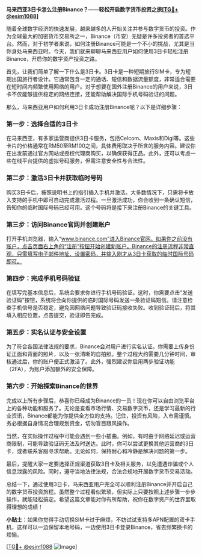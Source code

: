 **马来西亚3日卡怎么注册Binance？——轻松开启数字货币投资之旅[[TG💪+ @esim1088](https://t.me/s/esim1088)]**

随着全球数字经济的快速发展，越来越多的人开始关注并参与数字货币的投资。作为全球最大的加密货币交易所之一，Binance（币安）无疑是许多投资者的首选平台。然而，对于初学者来说，如何注册Binance可能是一个不小的挑战，尤其是当你身处马来西亚时。今天，我们就来聊聊马来西亚用户如何使用3日卡轻松注册Binance，开启你的数字资产投资之路。

首先，让我们简单了解一下什么是3日卡。3日卡是一种短期旅行SIM卡，专为短期出国旅行者设计。它通常包含一定的通话、短信和数据流量额度，非常适合需要在短时间内频繁使用网络的用户。对于想要在国外注册Binance的用户来说，3日卡不仅能够提供稳定的网络连接，还能帮助解决国际手机号码验证的问题。

那么，马来西亚用户如何利用3日卡成功注册Binance呢？以下是详细步骤：

### **第一步：选择合适的3日卡**
在马来西亚，有多家运营商提供3日卡服务，包括Celcom、Maxis和Digi等。这些卡片的价格通常在RM50至RM100之间，具体费用取决于所含的服务内容。建议你在出发前通过官方网站或授权代理商购买，以确保获得正品。此外，还可以考虑一些在线平台提供的虚拟号码服务，但需注意安全性与合法性。

### **第二步：激活3日卡并获取临时号码**
购买3日卡后，按照说明书上的指引插入手机并激活。大多数情况下，只需将卡放入支持的手机中即可自动完成激活过程。一旦激活成功，你会收到一条确认短信，告知你的临时国际号码已经可用。这个号码将是接下来注册Binance的关键工具。

### **第三步：访问Binance官网并创建账户**
打开手机浏览器，输入“www.binance.com”进入Binance官网。如果你之前没有账户，点击页面右上角的“注册”按钮开始创建新账户。Binance的注册流程非常直观，只需填写电子邮件地址、设置密码，并输入刚才从3日卡获取的临时国际号码即可。

### **第四步：完成手机号码验证**
在填写完基本信息后，系统会要求你进行手机号码验证。这时，你需要点击“发送验证码”按钮，系统将会向你提供的临时国际号码发送一条验证码短信。请注意检查手机信号是否稳定，避免因网络问题导致验证码接收失败。收到验证码后，将其填入相应位置，点击提交，验证即告完成。

### **第五步：实名认证与安全设置**
为了符合各国法律法规的要求，Binance会对用户进行实名认证。你需要上传身份证正面和背面的照片，以及一张清晰的自拍照。整个过程大约需要几分钟时间，审核通过后，你的账户便正式激活了。此外，强烈建议你启用两步验证功能（2FA），为账户添加额外的安全保障。

### **第六步：开始探索Binance的世界**
完成以上所有步骤后，恭喜你已经成为Binance的一员！现在你可以自由浏览平台上的各种功能和服务了。无论是查看市场行情、交易数字货币，还是学习最新的行业资讯，Binance都能为你提供全方位的支持。记住，投资有风险，入市需谨慎。务必根据自身情况合理规划资金，切勿盲目跟风操作。

当然，在实际操作过程中可能会遇到一些小插曲。例如，有时由于网络延迟或运营商限制，可能导致验证码无法及时送达。此时，你可以尝试更换其他运营商的3日卡，或者联系客服寻求帮助。无论如何，保持耐心和冷静是解决问题的第一步。

最后，提醒大家一定要选择正规渠道获取3日卡及相关服务，以免遭遇诈骗或个人信息泄露的风险。同时，遵守当地法律法规，合法合规地开展数字货币交易活动。

总结一下，通过使用3日卡，马来西亚用户完全可以顺利注册Binance并开启自己的数字货币投资旅程。虽然整个过程看似繁琐，但实际上只要按照上述步骤一步步操作，就能轻松搞定。希望这篇文章能对你有所帮助，祝你在数字资产的世界里取得理想的成绩！

**小贴士**：如果你觉得手动切换SIM卡过于麻烦，不妨试试支持多APN配置的双卡手机，这样可以一边保留本地号码，一边使用3日卡登录Binance，省去频繁换卡的烦恼。

[[TG💪+ @esim1088](https://t.me/s/esim1088) ![Image](https://i.postimg.cc/4NQfJmqS/Snipaste-2025-05-13-00-14-12.png)]